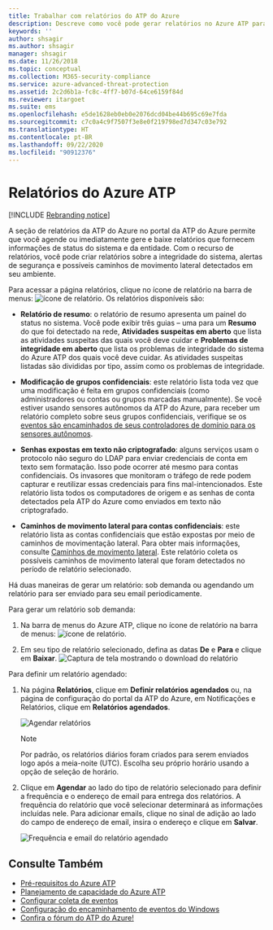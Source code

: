 ```yaml
---
title: Trabalhar com relatórios do ATP do Azure
description: Descreve como você pode gerar relatórios no Azure ATP para monitorar sua rede.
keywords: ''
author: shsagir
ms.author: shsagir
manager: shsagir
ms.date: 11/26/2018
ms.topic: conceptual
ms.collection: M365-security-compliance
ms.service: azure-advanced-threat-protection
ms.assetid: 2c2d6b1a-fc8c-4ff7-b07d-64ce6159f84d
ms.reviewer: itargoet
ms.suite: ems
ms.openlocfilehash: e5de1628eb0eb0e2076dcd04be44b695c69e7fda
ms.sourcegitcommit: c7c0a4c9f7507f3e8e0f219798ed7d347c03e792
ms.translationtype: HT
ms.contentlocale: pt-BR
ms.lasthandoff: 09/22/2020
ms.locfileid: "90912376"
---
```

# <a name="azure-atp-reports"></a>Relatórios do Azure ATP

[!INCLUDE [Rebranding notice](includes/rebranding.md)]

A seção de relatórios da ATP do Azure no portal da ATP do Azure permite que você agende ou imediatamente gere e baixe relatórios que fornecem informações de status do sistema e da entidade. Com o recurso de relatórios, você pode criar relatórios sobre a integridade do sistema, alertas de segurança e possíveis caminhos de movimento lateral detectados em seu ambiente.

Para acessar a página relatórios, clique no ícone de relatório na barra de menus: ![ícone de relatório](media/atp-report-icon.png).
Os relatórios disponíveis são:

- **Relatório de resumo**: o relatório de resumo apresenta um painel do status no sistema. Você pode exibir três guias – uma para um **Resumo** do que foi detectado na rede, **Atividades suspeitas em aberto** que lista as atividades suspeitas das quais você deve cuidar e **Problemas de integridade em aberto** que lista os problemas de integridade do sistema do Azure ATP dos quais você deve cuidar. As atividades suspeitas listadas são divididas por tipo, assim como os problemas de integridade.

- **Modificação de grupos confidenciais**: este relatório lista toda vez que uma modificação é feita em grupos confidenciais (como administradores ou contas ou grupos marcadas manualmente). Se você estiver usando sensores autônomos da ATP do Azure, para receber um relatório completo sobre seus grupos confidenciais, verifique se os [eventos são encaminhados de seus controladores de domínio para os sensores autônomos](configure-event-forwarding.md).

- **Senhas expostas em texto não criptografado**: alguns serviços usam o protocolo não seguro do LDAP para enviar credenciais de conta em texto sem formatação. Isso pode ocorrer até mesmo para contas confidenciais. Os invasores que monitoram o tráfego de rede podem capturar e reutilizar essas credenciais para fins mal-intencionados. Este relatório lista todos os computadores de origem e as senhas de conta detectados pela ATP do Azure como enviados em texto não criptografado.

- **Caminhos de movimento lateral para contas confidenciais**: este relatório lista as contas confidenciais que estão expostas por meio de caminhos de movimentação lateral. Para obter mais informações, consulte [Caminhos de movimento lateral](use-case-lateral-movement-path.md). Este relatório coleta os possíveis caminhos de movimento lateral que foram detectados no período de relatório selecionado.

Há duas maneiras de gerar um relatório: sob demanda ou agendando um relatório para ser enviado para seu email periodicamente.

Para gerar um relatório sob demanda:

1. Na barra de menus do Azure ATP, clique no ícone de relatório na barra de menus: ![ícone de relatório](media/atp-report-icon.png).

1. Em seu tipo de relatório selecionado, defina as datas **De** e **Para** e clique em **Baixar**.
 ![Captura de tela mostrando o download do relatório](media/reports.png)

Para definir um relatório agendado:

1. Na página **Relatórios**, clique em **Definir relatórios agendados** ou, na página de configuração do portal da ATP do Azure, em Notificações e Relatórios, clique em **Relatórios agendados**.

    ![Agendar relatórios](media/atp-sched-reports.png)

    > [!NOTE]
    > Por padrão, os relatórios diários foram criados para serem enviados logo após a meia-noite (UTC). Escolha seu próprio horário usando a opção de seleção de horário.

1. Clique em **Agendar** ao lado do tipo de relatório selecionado para definir a frequência e o endereço de email para entrega dos relatórios. A frequência do relatório que você selecionar determinará as informações incluídas nele. Para adicionar emails, clique no sinal de adição ao lado do campo de endereço de email, insira o endereço e clique em **Salvar**.

    ![Frequência e email do relatório agendado](media/sched-report1.png)

## <a name="see-also"></a>Consulte Também

- [Pré-requisitos do Azure ATP](prerequisites.md)
- [Planejamento de capacidade do Azure ATP](capacity-planning.md)
- [Configurar coleta de eventos](configure-event-collection.md)
- [Configuração do encaminhamento de eventos do Windows](configure-event-forwarding.md)
- [Confira o fórum do ATP do Azure!](https://aka.ms/azureatpcommunity)
